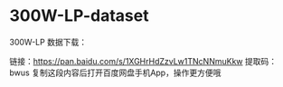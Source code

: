 # 300W-LP-dataset

300W-LP 数据下载：

链接：https://pan.baidu.com/s/1XGHrHdZzvLw1TNcNNmuKkw 
提取码：bwus 
复制这段内容后打开百度网盘手机App，操作更方便哦